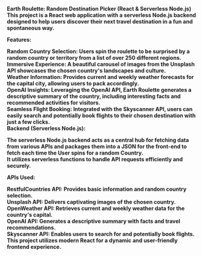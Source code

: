 <strong>Earth Roulette:<strong> Random Destination Picker (React & Serverless Node.js) <br>
This project is a React web application with a serverless Node.js backend designed to help users discover their next travel destination in a fun and spontaneous way.

<strong>Features:<strong>

<strong>Random Country Selection:<strong> Users spin the roulette to be surprised by a random country or territory from a list of over 250 different regions. <br>
<strong>Immersive Experience:<strong> A beautiful carousel of images from the Unsplash API showcases the chosen country's landscapes and culture. <br>
<strong>Weather Information:<strong> Provides current and weekly weather forecasts for the capital city, allowing users to pack accordingly. <br>
<strong>OpenAI Insights:<strong> Leveraging the OpenAI API, Earth Roulette generates a descriptive summary of the country, including interesting facts and recommended activities for visitors. <br>
<strong>Seamless Flight Booking:<strong> Integrated with the Skyscanner API, users can easily search and potentially book flights to their chosen destination with just a few clicks. <br>
Backend (Serverless Node.js): <br>

The serverless Node.js backend acts as a central hub for fetching data from various APIs and packages them into a JSON for the front-end to fetch each time the User spins for a random Country. <br>
It utilizes serverless functions to handle API requests efficiently and securely.

<strong>APIs Used:<strong>

<strong>RestfulCountries API:<strong> Provides basic information and random country selection. <br>
<strong>Unsplash API:<strong> Delivers captivating images of the chosen country. <br>
<strong>OpenWeather API:<strong> Retrieves current and weekly weather data for the country's capital. <br>
<strong>OpenAI API:<strong> Generates a descriptive summary with facts and travel recommendations. <br>
<strong>Skyscanner API:<strong> Enables users to search for and potentially book flights. <br>
This project utilizes modern React for a dynamic and user-friendly frontend experience. <br>
